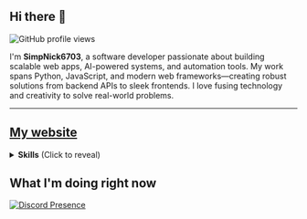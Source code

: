 ## Hi there 👋

![GitHub profile views](https://komarev.com/ghpvc/?username=simpnick&color=009999&style=for-the-badge)

I'm **SimpNick6703**, a software developer passionate about building scalable web apps, AI-powered systems, and automation tools. My work spans Python, JavaScript, and modern web frameworks—creating robust solutions from backend APIs to sleek frontends. I love fusing technology and creativity to solve real-world problems.

---
[My website](https://simpnick6703.github.io/Portfolio)
---

<details>
<summary><b>Skills</b> (Click to reveal)</summary>
<br>

<p align="center">
  <img src="https://skillicons.dev/icons?i=python,flask,fastapi,discord,git,github,npm,nodejs,typescript,javascript,html,css,bash,docker,powershell" alt="Skill Icons" />
</p>

</details>

## What I'm doing right now

[![Discord Presence](https://lanyard.cnrad.dev/api/776818271013306370?theme=dark&showDisplayName=true)](https://discord.com/users/776818271013306370)
